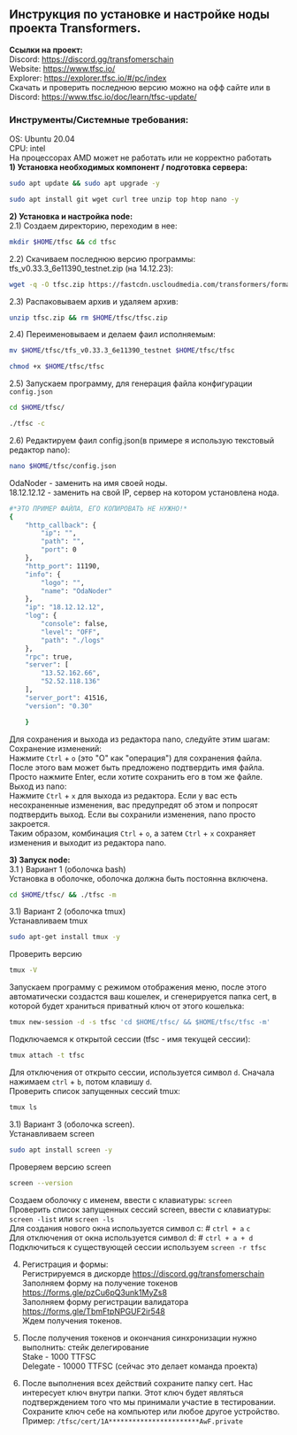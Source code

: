 ﻿## **Инструкция по установке и настройке ноды проекта Transformers.**
**Ссылки на проект:** <br>
Discord: https://discord.gg/transfomerschain<br>
Website: https://www.tfsc.io/ <br>
Explorer: https://explorer.tfsc.io/#/pc/index<br>
Скачать и проверить последнюю версию можно на офф сайте или в Discord: https://www.tfsc.io/doc/learn/tfsc-update/<br>
### **Инструменты/Системные требования:** <br>
OS: Ubuntu 20.04<br>
CPU: intel<br>
На процессорах AMD может не работать или не корректно работать<br>
**1) Установка необходимых компонент / подготовка сервера:**<br>
```bash
sudo apt update && sudo apt upgrade -y
```
```bash
sudo apt install git wget curl tree unzip top htop nano -y
```

**2) Установка и настройка node:**<br>
2.1) Создаем директорию, переходим в нее:<br>
```bash
mkdir $HOME/tfsc && cd tfsc
```
2.2) Скачиваем последнюю версию программы: tfs_v0.33.3_6e11390_testnet.zip (на 14.12.23):<br>
```bash
wget -q -O tfsc.zip https://fastcdn.uscloudmedia.com/transformers/formal/tfs_v0.33.3_6e11390_testnet.zip
```
2.3) Распаковываем архив и удаляем архив:<br>
```bash
unzip tfsc.zip && rm $HOME/tfsc/tfsc.zip
```
2.4) Переименовываем и делаем фаил исполняемым:<br>
```bash
mv $HOME/tfsc/tfs_v0.33.3_6e11390_testnet $HOME/tfsc/tfsc
```
```bash
chmod +x $HOME/tfsc/tfsc
```
2.5) Запускаем программу, для генерация файла конфигурации `config.json`<br>
```bash
cd $HOME/tfsc/
```
```bash
./tfsc -c
```
2.6) Редактируем фаил config.json(в примере я использую текстовый редактор nano):<br>
```bash
nano $HOME/tfsc/config.json
```
OdaNoder - заменить на имя своей ноды.<br>
18.12.12.12 - заменить на свой IP, сервер на котором установлена нода.<br>
```bash
#*ЭТО ПРИМЕР ФАЙЛА, ЕГО КОПИРОВАТЬ НЕ НУЖНО!*
{
    "http_callback": {
        "ip": "",
        "path": "",
        "port": 0
    },
    "http_port": 11190,
    "info": {
        "logo": "",
        "name": "OdaNoder"
    },
    "ip": "18.12.12.12",
    "log": {
        "console": false,
        "level": "OFF",
        "path": "./logs"
    },
    "rpc": true,
    "server": [
        "13.52.162.66",
        "52.52.118.136"
    ],
    "server_port": 41516,
    "version": "0.30"

    }
```
Для сохранения и выхода из редактора nano, следуйте этим шагам:<br>
Сохранение изменений:<br>
Нажмите `Ctrl` + `o` (это "O" как "операция") для сохранения файла.<br>
После этого вам может быть предложено подтвердить имя файла. Просто нажмите Enter, если хотите сохранить его в том же файле.<br>
Выход из nano:<br>
Нажмите `Ctrl` + `x` для выхода из редактора. Если у вас есть несохраненные изменения, вас предупредят об этом и попросят подтвердить выход. Если вы сохранили изменения, nano просто закроется.<br>
Таким образом, комбинация `Ctrl` + `o`, а затем `Ctrl` + `x` сохраняет изменения и выходит из редактора nano.<br>

**3) Запуск node:** <br>
3.1 )  Вариант 1 (оболочка bash)<br>
Установка в оболочке, оболочка должна быть постоянна включена.<br>
```bash
cd $HOME/tfsc/ && ./tfsc -m
```
3.1) Вариант 2 (оболочка tmux)<br>
Устанавливаем tmux<br>
```bash
sudo apt-get install tmux -y
```
Проверить версию<br>
```bash
tmux -V
```
Запускаем программу c режимом отображения меню, после этого автоматически создастся ваш кошелек, и сгенерируется папка cert, в которой будет храниться приватный ключ от этого кошелька:<br>
```bash
tmux new-session -d -s tfsc 'cd $HOME/tfsc/ && $HOME/tfsc/tfsc -m'
```
Подключаемся к открытой сессии (tfsc - имя текущей сессии):<br>
```bash
tmux attach -t tfsc
```
Для отключения от открыто сессии, используется символ `d`. Cначала нажимаем `ctrl` + `b`, потом клавишу `d`.<br>
Проверить список запущенных сессий tmux:<br>
```bash
tmux ls
```
3.1) Вариант 3 (оболочка screen).<br>
Устанавливаем screen<br>
```bash
sudo apt install screen -y
```
Проверяем версию screen<br>
```bash
screen --version
```
Создаем оболочку с именем, ввести с клавиатуры: `screen`<br>
Проверить список запущенных сессий screen, ввести с клавиатуры: `screen -list` или `screen -ls`<br>
Для создания нового окна используется символ c: # `ctrl + a` `c`<br>
Для отключения от окна используется символ d: # `ctrl + a + d`<br>
Подключиться к существующей сессии используем `screen -r tfsc`<br>

4) Регистрация и формы:<br>
Регистрируемся в дискорде https://discord.gg/transfomerschain<br>
Заполняем форму на получение токенов https://forms.gle/pzCu6pQ3unk1MyZs8<br>
Заполняем форму регистрации валидатора https://forms.gle/TbmFtpNPGUF2ir548<br>
Ждем получения токенов.<br>

5) После получения токенов и окончания синхронизации нужно выполнить: стейк делегирование<br>
Stake - 1000 TTFSC<br>
Delegate - 10000 TTFSC (сейчас это делает команда проекта)<br>

6) После выполнения всех действий сохраните папку cert. Нас интересует ключ внутри папки. Этот ключ будет являться подтверждением того что мы принимали участие в тестировании.<br>
Сохраните ключ себе на компьютер или любое другое устройство. Пример: `/tfsc/cert/1A***********************AwF.private`<br>
